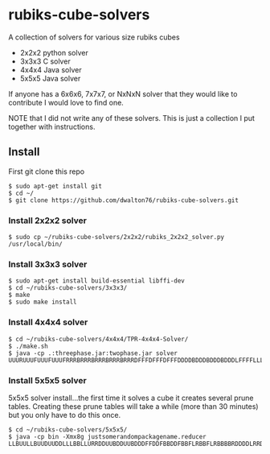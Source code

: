 # rubiks-cube-solvers
A collection of solvers for various size rubiks cubes
- 2x2x2 python solver
- 3x3x3 C solver
- 4x4x4 Java solver
- 5x5x5 Java solver

If anyone has a 6x6x6, 7x7x7, or NxNxN solver that they would like to
contribute I would love to find one.

NOTE that I did not write any of these solvers.  This is just a
collection I put together with instructions.


## Install
First git clone this repo
```
$ sudo apt-get install git
$ cd ~/
$ git clone https://github.com/dwalton76/rubiks-cube-solvers.git
```

### Install 2x2x2 solver
```
$ sudo cp ~/rubiks-cube-solvers/2x2x2/rubiks_2x2x2_solver.py /usr/local/bin/
```

### Install 3x3x3 solver
```
$ sudo apt-get install build-essential libffi-dev
$ cd ~/rubiks-cube-solvers/3x3x3/
$ make
$ sudo make install
```

### Install 4x4x4 solver
```
$ cd ~/rubiks-cube-solvers/4x4x4/TPR-4x4x4-Solver/
$ ./make.sh
$ java -cp .:threephase.jar:twophase.jar solver UUURUUUFUUUFUUUFRRRBRRRBRRRBRRRBRRRDFFFDFFFDFFFDDDDBDDDBDDDBDDDLFFFFLLLLLLLLLLLLULLLUBBBUBBBUBBB
```

### Install 5x5x5 solver
5x5x5 solver install...the first time it solves a cube it creates several
prune tables.  Creating these prune tables will take a while (more than
30 minutes) but you only have to do this once.

```
$ cd ~/rubiks-cube-solvers/5x5x5/
$ java -cp bin -Xmx8g justsomerandompackagename.reducer LLBUULLBUUDUUDDLLLBBLLURRDDUUBDDUUBDDDFFDDFBBDDFBBFLRBBFLRBBBBRDDDDLRRDDLRRFFLFFRRLDDRRLBBRRBRRRRBRRUULUUFFLUUUUFRRBBFFLBBFFLLLLDDLLDFFFFBUUUURFFUURFF```
```
